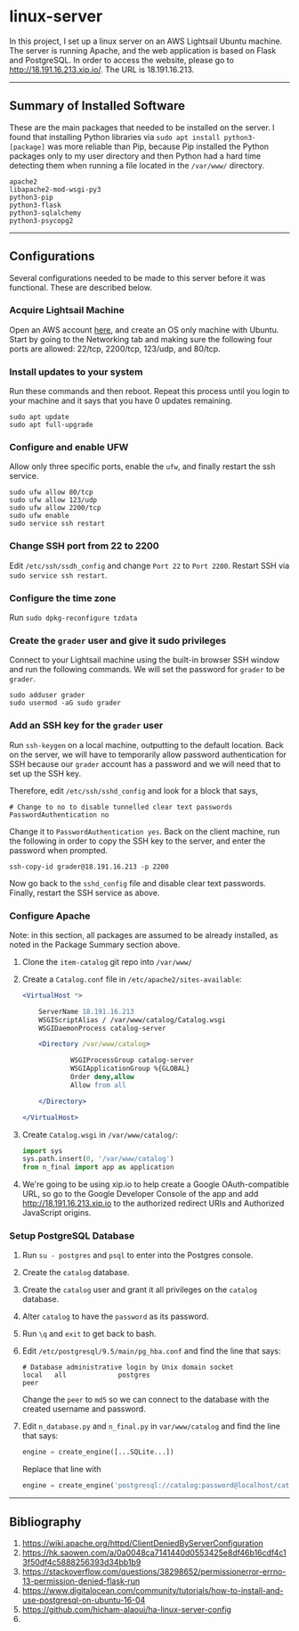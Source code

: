 # linux-server #
In this project, I set up a linux server on an AWS Lightsail Ubuntu machine. The server is running Apache, and the web application is based on Flask and PostgreSQL. In order to access the website, please go to http://18.191.16.213.xip.io/. The URL is 18.191.16.213.

----
## Summary of Installed Software ##
These are the main packages that needed to be installed on the server. I found that installing Python libraries via `sudo apt install python3-[package]` was more reliable than Pip, because Pip installed the Python packages only to my user directory and then Python had a hard time detecting them when running a file located in the `/var/www/` directory.
```
apache2
libapache2-mod-wsgi-py3
python3-pip
python3-flask
python3-sqlalchemy
python3-psycopg2
```
---------------
## Configurations
Several configurations needed to be made to this server before it was functional. These are described below.

### Acquire Lightsail Machine
Open an AWS account [here](aws.amazon.com), and create an OS only machine with Ubuntu. Start by going to the Networking tab and making sure the following four ports are allowed: 22/tcp, 2200/tcp, 123/udp, and 80/tcp.


### Install updates to your system
Run these commands and then reboot. Repeat this process until you login to your machine and it says that you have 0 updates remaining.

```
sudo apt update
sudo apt full-upgrade
```


### Configure and enable UFW
Allow only three specific ports, enable the `ufw`, and finally restart the ssh service.

```
sudo ufw allow 80/tcp
sudo ufw allow 123/udp
sudo ufw allow 2200/tcp
sudo ufw enable
sudo service ssh restart
```


### Change SSH port from 22 to 2200
Edit `/etc/ssh/ssdh_config` and change `Port 22` to `Port 2200`. Restart SSH via `sudo service ssh restart`.


### Configure the time zone
Run `sudo dpkg-reconfigure tzdata`


### Create the `grader` user and give it sudo privileges
Connect to your Lightsail machine using the built-in browser SSH window and run the following commands. We will set the password for `grader` to be `grader`.

```
sudo adduser grader
sudo usermod -aG sudo grader
```


### Add an SSH key for the `grader` user
Run `ssh-keygen` on a local machine, outputting to the default location. Back on the server, we will have to temporarily allow password authentication for SSH because our `grader` account has a password and we will need that to set up the SSH key.

Therefore, edit `/etc/ssh/sshd_config` and look for a block that says,
```
# Change to no to disable tunnelled clear text passwords
PasswordAuthentication no
``` 

Change it to `PasswordAuthentication yes`. Back on the client machine, run the following in order to copy the SSH key to the server, and enter the password when prompted.
```
ssh-copy-id grader@18.191.16.213 -p 2200
```

Now go back to the `sshd_config` file and disable clear text passwords. Finally, restart the SSH service as above.


### Configure Apache
Note: in this section, all packages are assumed to be already installed, as noted in the Package Summary section above.

1. Clone the `item-catalog` git repo into `/var/www/`
2. Create a `Catalog.conf` file in `/etc/apache2/sites-available`:

    ```Apache
    <VirtualHost *>

        ServerName 18.191.16.213
        WSGIScriptAlias / /var/www/catalog/Catalog.wsgi
        WSGIDaemonProcess catalog-server

        <Directory /var/www/catalog>

                WSGIProcessGroup catalog-server
                WSGIApplicationGroup %{GLOBAL}
                Order deny,allow
                Allow from all

        </Directory>

    </VirtualHost>
    ```
3. Create `Catalog.wsgi` in `/var/www/catalog/`:

    ```Python
    import sys
    sys.path.insert(0, '/var/www/catalog')
    from n_final import app as application
    ```
 
4. We're going to be using xip.io to help create a Google OAuth-compatible URL, so go to the Google Developer Console of the app and add http://18.191.16.213.xip.io to the authorized redirect URIs and Authorized JavaScript origins.


### Setup PostgreSQL Database

1. Run `su - postgres` and `psql` to enter into the Postgres console.
2. Create the `catalog` database.
3. Create the `catalog` user and grant it all privileges on the `catalog` database.
4. Alter `catalog` to have the `password` as its password.
5. Run `\q` and `exit` to get back to bash.
6. Edit `/etc/postgresql/9.5/main/pg_hba.conf` and find the line that says:

    ```
    # Database administrative login by Unix domain socket
    local   all             postgres                                peer
    ```

    Change the `peer` to `md5` so we can connect to the database with the created username and password.

7. Edit `n_database.py` and `n_final.py` in `var/www/catalog` and find the line that says:

    ```Python
    engine = create_engine([...SQLite...])
    ```

    Replace that line with 
    
    ```Python
    engine = create_engine('postgresql://catalog:password@localhost/catalog')
    ```
--------
## Bibliography
1. https://wiki.apache.org/httpd/ClientDeniedByServerConfiguration
2. https://hk.saowen.com/a/0a0048ca7141440d0553425e8df46b16cdf4c13f50df4c5888256393d34bb1b9
3. https://stackoverflow.com/questions/38298652/permissionerror-errno-13-permission-denied-flask-run
4. https://www.digitalocean.com/community/tutorials/how-to-install-and-use-postgresql-on-ubuntu-16-04
5. https://github.com/hicham-alaoui/ha-linux-server-config
6. 